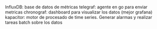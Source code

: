 InfluxDB: base de datos de métricas
telegraf: agente en go para enviar metricas
chronograf: dashboard para visualizar los datos (mejor grafana)
kapacitor: motor de procesado de time series. Generar alarmas y realizar tareas batch sobre los datos
